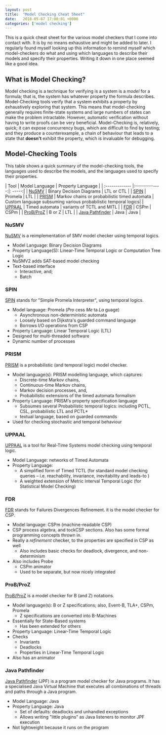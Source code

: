 ```yaml
---
layout: post
title:  "Model Checking Cheat Sheet"
date:   2018-05-07 17:00:01 +0000
categories: ['model checking']
---
```


This is a quick cheat sheet for the various model checkers that I come into contact with. It is by no means exhaustive and might be added to later. I regularly found myself looking up this information to remind myself which model-checkers do what and using which languages to describe their models and specify their properties. Writing it down in one place seemed like a good idea.

## What is Model Checking?

Model checking is a technique for verifying is a system is a _model_ for a formula; that is, the system has whatever property the formula describes. Model-Checking tools verify that a system exhibits a property by exhaustively exploring that system. This means that model-checking generally requires finite-state systems and large numbers of states can make the problem intractable. However, automatic verification without having to write proofs can be very beneficial. Model-Checking is, relatively, quick; it can expose concurrency bugs, which are difficult to find by testing; and they produce a counterexample, a chain of behaviour that leads to a state that **doesn't** exhibit the property, which is invaluable for debugging.

## Model-Checking Tools

This table shows a quick summary of the model-checking tools, the languages used to describe the models, and the languages used to specify their properties.

| Tool        | Model Language           | Property Language  |
| :------------- |:-------------:|: -----:|
| [NuSMV](http://nusmv.fbk.eu/) | Binary Decision Diagrams |  LTL or CTL |
| [SPIN](http://spinroot.com) | Promela  | LTL |
| [PRISM](http://www.prismmodelchecker.org/) | Markov chains or probabilistic timed automata | Custom language subsuming various probabilistic temporal logics|
| [UPPAAL](http://www.uppaal.org/) | Timed automata | variants of TCTL and MITL |
| [FDR](https://www.cs.ox.ac.uk/projects/fdr/) | CSPm | CSPm |
| [ProB/ProZ](https://www3.hhu.de/stups/prob/index.php/The_ProB_Animator_and_Model_Checker) | B or Z | LTL |
| [Java Pathfinder](https://github.com/javapathfinder/jpf-core/wiki) | Java | Java |


### NuSMV

[NuSMV](http://nusmv.fbk.eu/) is a reimplementation of SMV model checker using temporal logics.

* Model Language: Binary Decision Diagrams
* Property Language(S): Linear-Time Temporal Logic or Computation Tree Logic
* NuSMV2 adds SAT-based model checking
* Text-based interface
    - Interactive, and;
    - Batch

### SPIN

[SPIN](http://spinroot.com) stands for "Simple Promela Interpreter", using temporal logics.

* Model language: Promela (*Pro* cess *Me* ta *La* guage)
    - Asynchronous non-deterministic automata
    - Loosely based on Dijkstra's guarded command language
    - Borrows I/O operations from CSP
* Property Language:  Linear Temporal Logic (LTL)
* Designed for multi-threaded software
* Dynamic number of processes

### PRISM

[PRISM](http://www.prismmodelchecker.org/) is a probabilistic (and temporal logic) model checker.

* Model language(s):  PRISM modelling language, which captures:
    - Discrete-time Markov chains,
    - Continuous-time Markov chains,
    - Markov decision processes, and,
    - Probabilistic extensions of the timed automata formalism
* Property Language: PRISM's property specification language
    - Subsumes several Probabilistic temporal logics: including PCTL, CSL, probabilistic LTL and PCTL*
    - textual language, based on guarded commands
* Used for checking stochastic and temporal behaviour


### UPPAAL

[UPPAAL](http://www.uppaal.org/)  is a tool for Real-Time Systems model checking using temporal logic.

* Model Language: networks of Timed Automata
* Property Language:
    - A simplified form of Timed TCTL (for standard model checking queries – i.e. reachability, invariance, inevitability and leads-to )
    - A weighted extension of Metric Interval Temporal Logic (for Statistical Model Checking)


### FDR

[FDR](https://www.cs.ox.ac.uk/projects/fdr/) stands for Failures Divergences Refinement. it is the model checker for CSP.

* Model language: CSPm (machine-readable CSP)
* CSP process algebra, and tockCSP sections. Also has some formal programming concepts thrown in.
* Really a _refinement_ checker, to the properties are specified in CSP as well
    - Also includes basic checks for deadlock, divergence, and non-determinism
* Also includes Probe
    - CSPm animator
    - Used to be separate, but now nicely integrated


### ProB/ProZ

[ProB/ProZ](https://www3.hhu.de/stups/prob/index.php/The_ProB_Animator_and_Model_Checker) is a model checker for B (and Z) notations.

* Model language(s): B or Z specifications; also, Event-B, TLA+, CSPm, Promela
    - Z specifications are converted into B-Machines
* Essentially for State-Based systems
    - Has been extended for others
* Property Language:  Linear-Time Temporal Logic
* Checks
    - Invariants
    - Deadlocks
    - Properties in Linear-Time Temporal Logic
* Also has an animator

### Java Pathfinder

[Java Pathfinder](https://github.com/javapathfinder/jpf-core/wiki) (JPF) is a program model checker for Java programs.
It has a specialised Java Virtual Machine that executes all combinations of threads and paths through a Java program.

* Model Language: Java
* Property Language: Java
    - Set of defaults: deadlocks and unhandled exceptions
    - Allows writing "little plugins" as Java listeners to monitor JPF execution
* Not lightweight because it runs on the program
